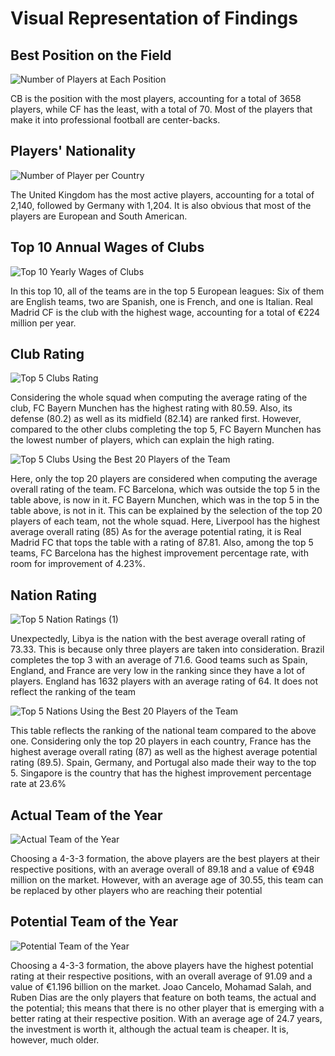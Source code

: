 # **Visual Representation of Findings**

## **Best Position on the Field**

![Number of Players at Each Position](https://github.com/EdwinKhoury/FIFA-23-Project/assets/146214280/315759a0-e084-44a3-8492-fc4a6f414529)

CB is the position with the most players, accounting for a total of 3658 players, while CF has the least, with a total of 70.
Most of the players that make it into professional football are center-backs.


## **Players' Nationality** 

![Number of Player per Country](https://github.com/EdwinKhoury/FIFA-23-Project/assets/146214280/e725c57c-347f-41bb-b2c8-438fa650364c)

The United Kingdom has the most active players, accounting for a total of 2,140, followed by Germany with 1,204.
It is also obvious that most of the players are European and South American.


## **Top 10 Annual Wages of Clubs**

![Top 10 Yearly Wages of Clubs](https://github.com/EdwinKhoury/FIFA-23-Project/assets/146214280/a7a4b1c4-5f39-4e02-a11c-b1615bb2040f)

In this top 10, all of the teams are in the top 5 European leagues: Six of them are English teams, two are Spanish, one is French, and one is Italian.
Real Madrid CF is the club with the highest wage, accounting for a total of €224 million per year.


## **Club Rating**

![Top 5 Clubs Rating](https://github.com/EdwinKhoury/FIFA-23-Project/assets/146214280/675eed5f-d9c2-4f5a-b424-c3d37f788f40)

Considering the whole squad when computing the average rating of the club, FC Bayern Munchen has the highest rating with 80.59. Also, its defense (80.2) as well as its midfield (82.14) are ranked first. However, compared to the other clubs completing the top 5, FC Bayern Munchen has the lowest number of players, which can explain the high rating.


![Top 5 Clubs Using the Best 20 Players of the Team](https://github.com/EdwinKhoury/FIFA-23-Project/assets/146214280/dd0f266a-d7e7-4166-ba6c-8a1209908b8a)

Here, only the top 20 players are considered when computing the average overall rating of the team. FC Barcelona, which was outside the top 5 in the table above, is now in it. FC Bayern Munchen, which was in the top 5 in the table above, is not in it. This can be explained by the selection of the top 20 players of each team, not the whole squad. Here, Liverpool has the highest average overall rating (85)
As for the average potential rating, it is Real Madrid FC that tops the table with a rating of 87.81.
Also, among the top 5 teams, FC Barcelona has the highest improvement percentage rate, with room for improvement of 4.23%.


## **Nation Rating**

![Top 5 Nation Ratings (1)](https://github.com/EdwinKhoury/FIFA-23-Project/assets/146214280/b56f2393-545d-4b0d-972c-afdfaddac929)

Unexpectedly, Libya is the nation with the best average overall rating of 73.33. This is because only three players are taken into consideration. Brazil completes the top 3 with an average of 71.6.
Good teams such as Spain, England, and France are very low in the ranking since they have a lot of players. England has 1632 players with an average rating of 64. It does not reflect the ranking of the team


![Top 5 Nations Using the Best 20 Players of the Team](https://github.com/EdwinKhoury/FIFA-23-Project/assets/146214280/969a7fd3-b404-4f11-8133-1b8b16353e09)

This table reflects the ranking of the national team compared to the above one. Considering only the top 20 players in each country, France has the highest average overall rating (87) as well as the highest average potential rating (89.5). Spain, Germany, and Portugal also made their way to the top 5. Singapore is the country that has the highest improvement percentage rate at 23.6%




















## **Actual Team of the Year**

![Actual Team of the Year](https://github.com/EdwinKhoury/FIFA-23-Project/assets/146214280/7e233bb1-93c8-4d9a-b5a9-47998f1f58f4)

Choosing a 4-3-3 formation, the above players are the best players at their respective positions, with an average overall of 89.18 and a value of €948 million on the market.
However, with an average age of 30.55, this team can be replaced by other players who are reaching their potential


## **Potential Team of the Year**

![Potential Team of the Year](https://github.com/EdwinKhoury/FIFA-23-Project/assets/146214280/c3f0994c-7abc-41ec-bfeb-2aff5c44cee0)

Choosing a 4-3-3 formation, the above players have the highest potential rating at their respective positions, with an overall average of 91.09 and a value of €1.196 billion on the market.
Joao Cancelo, Mohamad Salah, and Ruben Dias are the only players that feature on both teams, the actual and the potential; this means that there is no other player that is emerging with a better rating at their respective position.
With an average age of 24.7 years, the investment is worth it, although the actual team is cheaper. It is, however, much older.

